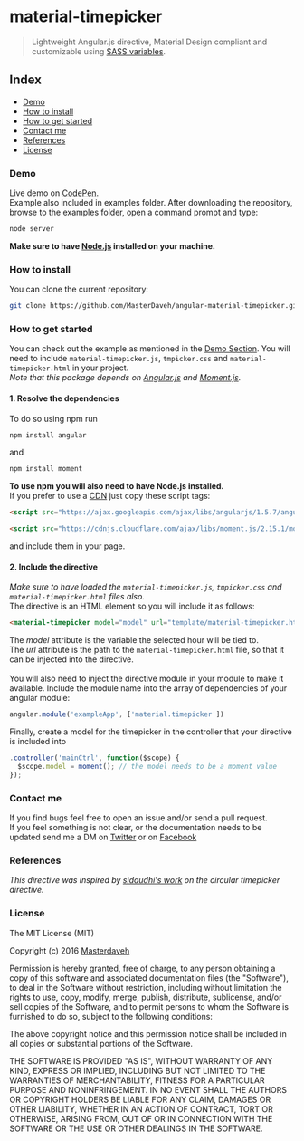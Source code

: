 # material-timepicker
> Lightweight Angular.js directive, Material Design compliant and customizable using [SASS variables][#sass-vars].

## Index
 - [Demo](#demo)
 - [How to install](#how-to-install)
 - [How to get started](#how-to-get-started)
 - [Contact me](#contact-me)
 - [References](#references)
 - [License](#license)

### Demo
Live demo on [CodePen][#codepen-demo].<br>
Example also included in examples folder. After downloading the repository, browse to the examples folder, open a command prompt and type:
```bash
node server
```
**Make sure to have [Node.js][#node] installed on your machine.**

### How to install
You can clone the current repository:
```bash
git clone https://github.com/MasterDaveh/angular-material-timepicker.git
```

### How to get started
You can check out the example as mentioned in the [Demo Section](#demo).
You will need to include ``material-timepicker.js``, ``tmpicker.css`` and ``material-timepicker.html`` in your project.<br>
*Note that this package depends on [Angular.js][#angular] and [Moment.js][#moment].*<br>
#### 1. Resolve the dependencies
To do so using npm run
```bash
npm install angular
```
and
```bash
npm install moment
```
**To use npm you will also need to have Node.js installed.** <br>
If you prefer to use a [CDN][#cdn] just copy these script tags:
```html
<script src="https://ajax.googleapis.com/ajax/libs/angularjs/1.5.7/angular.min.js"></script>
```
```html
<script src="https://cdnjs.cloudflare.com/ajax/libs/moment.js/2.15.1/moment.min.js"></script>
```
and include them in your page.
#### 2. Include the directive
*Make sure to have loaded the ``material-timepicker.js``, ``tmpicker.css`` and ``material-timepicker.html`` files also.* <br>
The directive is an HTML element so you will include it as follows:
```html
<material-timepicker model="model" url="template/material-timepicker.html"></material-timepicker>
```
The *model* attribute is the variable the selected hour will be tied to. <br>
The *url* attribute is the path to the ``material-timepicker.html`` file, so that it can be injected into the directive. <br><br>
You will also need to inject the directive module in your module to make it available. Include the module name into the array of dependencies of your angular module:
```javascript
angular.module('exampleApp', ['material.timepicker'])
```
Finally, create a model for the timepicker in the controller that your directive is included into
```javascript
.controller('mainCtrl', function($scope) {
  $scope.model = moment(); // the model needs to be a moment value
});
```


### Contact me
If you find bugs feel free to open an issue and/or send a pull request. <br>
If you feel something is not clear, or the documentation needs to be updated send me a DM on [Twitter][#masterdave-twitter] or on [Facebook][#masterdave-fb]
### References
*This directive was inspired by [sidaudhi's work][#sidaudhi-quote] on the circular timepicker directive.*
### License
The MIT License (MIT)

Copyright (c) 2016 [Masterdaveh](https://github.com/MasterDaveh)

Permission is hereby granted, free of charge, to any person obtaining a copy
of this software and associated documentation files (the "Software"), to deal
in the Software without restriction, including without limitation the rights
to use, copy, modify, merge, publish, distribute, sublicense, and/or sell
copies of the Software, and to permit persons to whom the Software is
furnished to do so, subject to the following conditions:

The above copyright notice and this permission notice shall be included in all
copies or substantial portions of the Software.

THE SOFTWARE IS PROVIDED "AS IS", WITHOUT WARRANTY OF ANY KIND, EXPRESS OR
IMPLIED, INCLUDING BUT NOT LIMITED TO THE WARRANTIES OF MERCHANTABILITY,
FITNESS FOR A PARTICULAR PURPOSE AND NONINFRINGEMENT. IN NO EVENT SHALL THE
AUTHORS OR COPYRIGHT HOLDERS BE LIABLE FOR ANY CLAIM, DAMAGES OR OTHER
LIABILITY, WHETHER IN AN ACTION OF CONTRACT, TORT OR OTHERWISE, ARISING FROM,
OUT OF OR IN CONNECTION WITH THE SOFTWARE OR THE USE OR OTHER DEALINGS IN THE
SOFTWARE.


[#sass-vars]:           http://sass-lang.com/documentation/file.SASS_REFERENCE.html#variables_
[#codepen-demo]:        http://codepen.io/masterdave/pen/ALQbaz
[#node]:                https://nodejs.org/en/
[#angular]:             https://angularjs.org/
[#moment]:              http://momentjs.com/docs/
[#cdn]:                 https://en.wikipedia.org/wiki/Content_delivery_network
[#masterdave-twitter]:  https://twitter.com/masterdaveh
[#masterdave-fb]:       https://www.facebook.com/davide.vico.5
[#sidaudhi-quote]:      https://github.com/sidaudhi/angular-circular-timepicker
